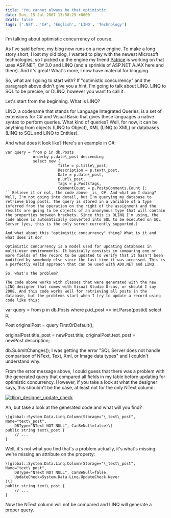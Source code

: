 ```yaml
---
title: 'You cannot always be that optimistic'
date: Sun, 15 Jul 2007 13:58:29 +0000
draft: false
tags: ['.NET', 'C#', 'English', 'LINQ', 'Technology']
---
```


I'm talking about optimistic concurrency of course.

As I've said before, my blog now runs on a new engine. To make a long story short, I lost my old blog, I wanted to play with the newest Microsoft technologies, so I picked up the engine my friend [Patrice](http://www.patricelamarche.net) is working on that uses ASP.NET, C# 3.0 and LINQ (and a sprinkle of ASP.NET AJAX here and there). And it's great! What's more, I now have material for blogging.

So, what am I going to start with? If "optimistic concurrency" and the paragraph above didn't give you a hint, I'm going to talk about LINQ. LINQ to SQL to be precise, or DLINQ, however you want to call it.

Let's start from the beginning. What is LINQ?

LINQ, a codename that stands for Language Integrated Queries, is a set of extensions for C# and Visual Basic that gives these languages a native syntax to perform queries. What kind of queries? Well, for now, it can be anything from objects (LINQ to Object), XML (LINQ to XML) or databases (LINQ to SQL and LINQ to Entities).

And what does it look like? Here's an example in C#:

```
var query = from p in db.Posts
            orderby p.date\_post descending
            select new {
                       Title = p.title\_post,
                       Description = p.text\_post,
                       Date = p.date\_post,
                       p.url\_post,
                       Tags = p.PostsTags,
                       CommentCount = p.PostsComments.Count };
```Believe it or not, the code above _is_ C#. And what am I doing? Well, I'm not going into detail, but I'm querying my database to retrieve blog posts. The query is stored in a variable of a type inferred from the operation on the right of the assignment and the results are going to be objects of an anonymous type that will contain the properties between brackets. Since this is DLINQ I'm using, the code above is automatically converted into SQL to be executed on SQL Server (yes, this is the only server currently supported.)

And what about this "optimistic concurrency" thing? What is it and what does it do?

Optimistic concurrency is a model used for updating databases in multi-user environments. It basically consists in comparing one or more fields of the record to be updated to verify that it hasn't been modified by somebody else since the last time it was accessed. This is a perfectly valid approach that can be used with ADO.NET and LINQ.

So, what's the problem?

The code above works with classes that were generated with the new LINQ designer that comes with Visual Studio Orcas, or should I say 2008. And this code works well for retrieving all posts in the database, but the problems start when I try to update a record using code like this:

```
var query = from p in db.Posts
            where p.id\_post == int.Parse(postid)
            select p;

Post originalPost = query.FirstOrDefault();

originalPost.title\_post = newPost.title;
originalPost.text\_post = newPost.description;

db.SubmitChanges();
I was getting the error "SQL Server does not handle comparison of NText, Text, Xml, or Image data types" and I couldn't understand why.

From the error message above, I could guess that there was a problem with the generated query that compared all fields in my table before updating for optimistic concurrency. However, if you take a look at what the designer says, this shouldn't be the case, at least not for the only NText column:

[![dlinq_designer_update_check](http://blog.madd0.com/images/WindowsLiveWriter/lang_enYoucannotalwaysbethatoptimisticla_9832/dlinq_designer_update_check_thumb.png)](http://blog.madd0.com/images/WindowsLiveWriter/lang_enYoucannotalwaysbethatoptimisticla_9832/dlinq_designer_update_check.png)

Ah, but take a look at the generated code and what will you find?

```
\[global::System.Data.Linq.Column(Storage="\_text\_post", Name="text\_post",
    DBType="NText NOT NULL", CanBeNull=false)\]
public string text\_post {
    // ...
}
```
Well, it's not what you find that's a problem actually, it's what's missing: we're missing an attribute on the property:
```
\[global::System.Data.Linq.Column(Storage="\_text\_post", Name="text\_post",
    DBType="NText NOT NULL", CanBeNull=false,
    UpdateCheck=System.Data.Linq.UpdateCheck.Never
)\]
public string text\_post {
    // ...
}
```
Now the NText column will not be compared and LINQ will generate a proper query.


```